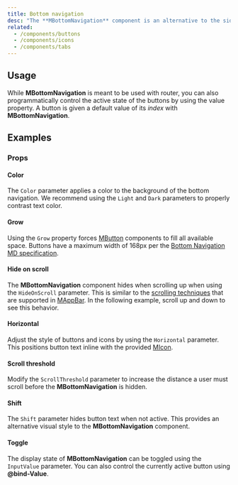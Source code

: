 ```yaml
---
title: Bottom navigation
desc: "The **MBottomNavigation** component is an alternative to the sidebar. It is primarily used for mobile applications ."
related:
  - /components/buttons
  - /components/icons
  - /components/tabs
---
```


## Usage

While **MBottomNavigation** is meant to be used with router, you can also programmatically control the active state of the buttons by using the value property. A button is given a default value of its *index* with **MBottomNavigation**.

<bottom-navigation-usage></bottom-navigation-usage>

## Examples

### Props

#### Color

The `Color` parameter applies a color to the background of the bottom navigation. We recommend using the `Light` and `Dark` parameters to properly contrast text color.

<masa-example file="Examples.components.bottom_navigation.Color"></masa-example>

#### Grow

Using the `Grow` property forces [MButton](/blazor/components/buttons) components to fill all available space. Buttons have a maximum width of 168px per the [Bottom Navigation MD specification](https://material.io/components/bottom-navigation#specs).

<masa-example file="Examples.components.bottom_navigation.Grow"></masa-example>

#### Hide on scroll

The **MBottomNavigation** component hides when scrolling up when using the `HideOnScroll` parameter. This is similar to the [scrolling techniques](https://material.io/archive/guidelines/patterns/scrolling-techniques.html) that are supported in [MAppBar](/blazor/components/app-bars). In the following example, scroll up and down to see this behavior.

<masa-example file="Examples.components.bottom_navigation.HideOnScroll"></masa-example>

#### Horizontal

Adjust the style of buttons and icons by using the `Horizontal` parameter. This positions button text inline with the provided [MIcon](/blazor/components/icons).

<masa-example file="Examples.components.bottom_navigation.Horizontal"></masa-example>

#### Scroll threshold

Modify the `ScrollThreshold` parameter to increase the distance a user must scroll before the **MBottomNavigation** is hidden.

<masa-example file="Examples.components.bottom_navigation.ScrollThreshold"></masa-example>

#### Shift

The `Shift` parameter hides button text when not active. This provides an alternative visual style to the **MBottomNavigation** component.

<masa-example file="Examples.components.bottom_navigation.Shift"></masa-example>

#### Toggle

The display state of **MBottomNavigation** can be toggled using the `InputValue` parameter. You can also control the currently active button using **@bind-Value**.

<masa-example file="Examples.components.bottom_navigation.Toggle"></masa-example>

